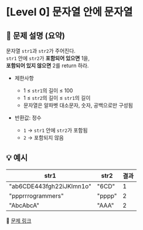# [Level 0] 문자열 안에 문자열

## 📝 문제 설명 (요약)  
문자열 `str1`과 `str2`가 주어진다.  
`str1` 안에 `str2`가 **포함되어 있으면** 1을,  
**포함되어 있지 않으면** 2를 return 하라.

- 제한사항  
  - 1 ≤ `str1`의 길이 ≤ 100  
  - 1 ≤ `str2`의 길이 ≤ `str1`의 길이  
  - 문자열은 알파벳 대소문자, 숫자, 공백으로만 구성됨

- 반환값: 정수  
  - `1` → `str1` 안에 `str2`가 포함됨  
  - `2` → 포함되지 않음

## 💡 예시
| str1 | str2 | 결과 |
|-------|-------|------|
| "ab6CDE443fgh22iJKlmn1o" | "6CD" | 1 |
| "ppprrrogrammers" | "pppp" | 2 |
| "AbcAbcA" | "AAA" | 2 |

🔗 [문제 링크](https://school.programmers.co.kr/learn/courses/30/lessons/120908)
